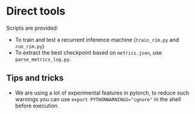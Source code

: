 # Direct tools

Scripts are provided:
- To train and test a recurrent inference machine (`train_rim.py` and `run_rim.py`)
- To extract the best checkpoint based on `metrics.json`, use `parse_metrics_log.py`.


## Tips and tricks

- We are using a lot of experimental features in pytorch, to reduce such warnings you can use
 `export PYTHONWARNINGS="ignore"` in the shell before execution.
